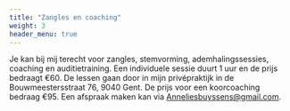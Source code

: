 ```yaml
---
title: "Zangles en coaching"
weight: 3
header_menu: true
---
```


Je kan bij mij terecht voor zangles, stemvorming, ademhalingssessies, coaching en
auditietraining. Een individuele sessie duurt 1 uur en de prijs bedraagt €60. De lessen gaan
door in mijn privépraktijk in de Bouwmeestersstraat 76, 9040 Gent. De prijs voor een
koorcoaching bedraag €95. Een afspraak maken kan via Anneliesbuyssens@gmail.com.